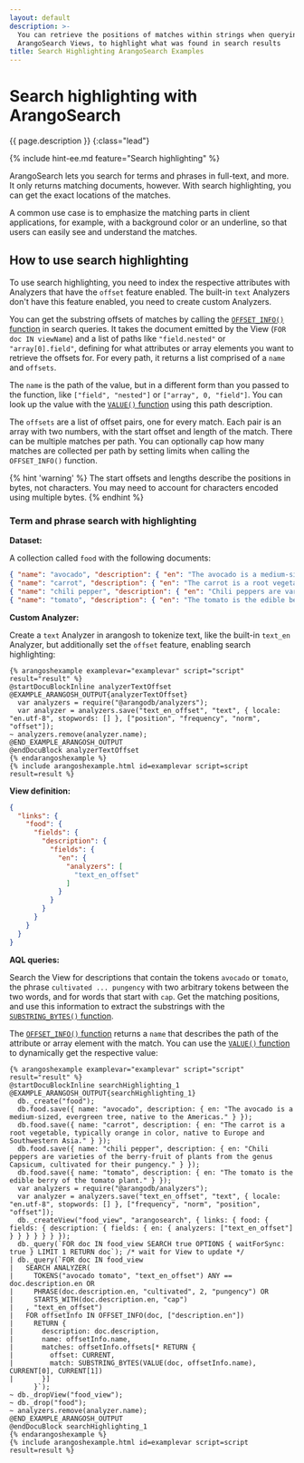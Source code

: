 ```yaml
---
layout: default
description: >-
  You can retrieve the positions of matches within strings when querying
  ArangoSearch Views, to highlight what was found in search results
title: Search Highlighting ArangoSearch Examples
---
```

# Search highlighting with ArangoSearch

{{ page.description }}
{:class="lead"}

{% include hint-ee.md feature="Search highlighting" %}

ArangoSearch lets you search for terms and phrases in full-text, and more.
It only returns matching documents, however. With search highlighting, you can
get the exact locations of the matches.

A common use case is to emphasize the matching parts in client applications,
for example, with a background color or an underline, so that users can easily
see and understand the matches.

## How to use search highlighting

To use search highlighting, you need to index the respective attributes with
Analyzers that have the `offset` feature enabled. The built-in `text` Analyzers
don't have this feature enabled, you need to create custom Analyzers.

You can get the substring offsets of matches by calling the
[`OFFSET_INFO()` function](aql/functions-arangosearch.html#offset_info) in
search queries. It takes the document emitted by the View (`FOR doc IN viewName`)
and a list of paths like `"field.nested"` or `"array[0].field"`, defining for
what attributes or array elements you want to retrieve the offsets for. For
every path, it returns a list comprised of a `name` and `offsets`.

The `name` is the path of the value, but in a different form than you passed to
the function, like `["field", "nested"]` or `["array", 0, "field"]`. You can
look up the value with the [`VALUE()` function](aql/functions-document.html#value)
using this path description.

The `offsets` are a list of offset pairs, one for every match. Each pair is an
array with two numbers, with the start offset and length of the match. There can be
multiple matches per path. You can optionally cap how many matches are collected
per path by setting limits when calling the `OFFSET_INFO()` function.

{% hint 'warning' %}
The start offsets and lengths describe the positions in bytes, not characters.
You may need to account for characters encoded using multiple bytes.
{% endhint %}

### Term and phrase search with highlighting

**Dataset:**

A collection called `food` with the following documents:

```json
{ "name": "avocado", "description": { "en": "The avocado is a medium-sized, evergreen tree, native to the Americas." } }
{ "name": "carrot", "description": { "en": "The carrot is a root vegetable, typically orange in color, native to Europe and Southwestern Asia." } }
{ "name": "chili pepper", "description": { "en": "Chili peppers are varieties of the berry-fruit of plants from the genus Capsicum, cultivated for their pungency." } }
{ "name": "tomato", "description": { "en": "The tomato is the edible berry of the tomato plant." } }
```

**Custom Analyzer:**

Create a `text` Analyzer in arangosh to tokenize text, like the built-in
`text_en` Analyzer, but additionally set the `offset` feature, enabling
search highlighting:

    {% arangoshexample examplevar="examplevar" script="script" result="result" %}
    @startDocuBlockInline analyzerTextOffset
    @EXAMPLE_ARANGOSH_OUTPUT{analyzerTextOffset}
      var analyzers = require("@arangodb/analyzers");
      var analyzer = analyzers.save("text_en_offset", "text", { locale: "en.utf-8", stopwords: [] }, ["position", "frequency", "norm", "offset"]);
    ~ analyzers.remove(analyzer.name);
    @END_EXAMPLE_ARANGOSH_OUTPUT
    @endDocuBlock analyzerTextOffset
    {% endarangoshexample %}
    {% include arangoshexample.html id=examplevar script=script result=result %}

**View definition:**

```json
{
  "links": {
    "food": {
      "fields": {
        "description": {
          "fields": {
            "en": {
              "analyzers": [
                "text_en_offset"
              ]
            }
          }
        }
      }
    }
  }
}
```

**AQL queries:**

Search the View for descriptions that contain the tokens `avocado` or `tomato`,
the phrase `cultivated ... pungency` with two arbitrary tokens between the two
words, and for words that start with `cap`. Get the matching positions, and use
this information to extract the substrings with the
[`SUBSTRING_BYTES()` function](aql/functions-string.html#substring_bytes).

The [`OFFSET_INFO()` function](aql/functions-arangosearch.html#offset_info)
returns a `name` that describes the path of the attribute or array element with
the match. You can use the [`VALUE()` function](aql/functions-document.html#value)
to dynamically get the respective value:

    {% arangoshexample examplevar="examplevar" script="script" result="result" %}
    @startDocuBlockInline searchHighlighting_1
    @EXAMPLE_ARANGOSH_OUTPUT{searchHighlighting_1}
      db._create("food");
      db.food.save({ name: "avocado", description: { en: "The avocado is a medium-sized, evergreen tree, native to the Americas." } });
      db.food.save({ name: "carrot", description: { en: "The carrot is a root vegetable, typically orange in color, native to Europe and Southwestern Asia." } });
      db.food.save({ name: "chili pepper", description: { en: "Chili peppers are varieties of the berry-fruit of plants from the genus Capsicum, cultivated for their pungency." } });
      db.food.save({ name: "tomato", description: { en: "The tomato is the edible berry of the tomato plant." } });
      var analyzers = require("@arangodb/analyzers");
      var analyzer = analyzers.save("text_en_offset", "text", { locale: "en.utf-8", stopwords: [] }, ["frequency", "norm", "position", "offset"]);
      db._createView("food_view", "arangosearch", { links: { food: { fields: { description: { fields: { en: { analyzers: ["text_en_offset"] } } } } } } });
      db._query(`FOR doc IN food_view SEARCH true OPTIONS { waitForSync: true } LIMIT 1 RETURN doc`); /* wait for View to update */
    | db._query(`FOR doc IN food_view
    |   SEARCH ANALYZER(
    |     TOKENS("avocado tomato", "text_en_offset") ANY == doc.description.en OR
    |     PHRASE(doc.description.en, "cultivated", 2, "pungency") OR
    |     STARTS_WITH(doc.description.en, "cap")
    |   , "text_en_offset")
    |   FOR offsetInfo IN OFFSET_INFO(doc, ["description.en"])
    |     RETURN {
    |       description: doc.description,
    |       name: offsetInfo.name,
    |       matches: offsetInfo.offsets[* RETURN {
    |         offset: CURRENT,
    |         match: SUBSTRING_BYTES(VALUE(doc, offsetInfo.name), CURRENT[0], CURRENT[1])
    |       }]
          }`);
    ~ db._dropView("food_view");
    ~ db._drop("food");
    ~ analyzers.remove(analyzer.name);
    @END_EXAMPLE_ARANGOSH_OUTPUT
    @endDocuBlock searchHighlighting_1
    {% endarangoshexample %}
    {% include arangoshexample.html id=examplevar script=script result=result %}
